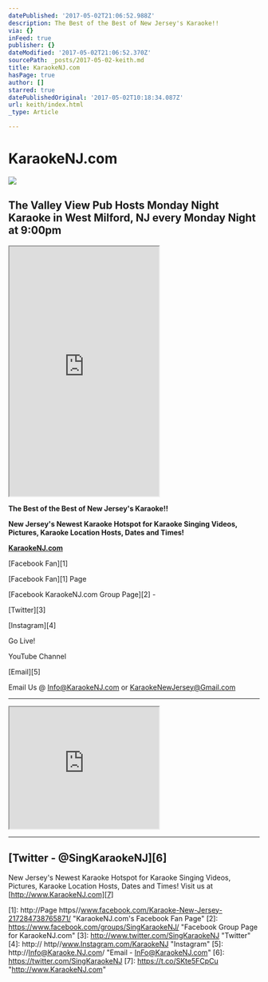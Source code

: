 ```yaml
---
datePublished: '2017-05-02T21:06:52.988Z'
description: The Best of the Best of New Jersey's Karaoke!!
via: {}
inFeed: true
publisher: {}
dateModified: '2017-05-02T21:06:52.370Z'
sourcePath: _posts/2017-05-02-keith.md
title: KaraokeNJ.com
hasPage: true
author: []
starred: true
datePublishedOriginal: '2017-05-02T10:18:34.087Z'
url: keith/index.html
_type: Article

---
```

# KaraokeNJ.com

<article style=""><img src="https://s3-us-west-2.amazonaws.com/the-grid-img/p/7de6ba1b5de20de96d33da812628bb3d33802722.jpg" /><h1>The Valley View Pub Hosts Monday Night Karaoke in West Milford, NJ every Monday Night at 9:00pm</h1></article>

<iframe src="https://the-grid.github.io/ed-userhtml/?g=eJxVzEsKwkAMANB9TxGyb7MVmZkDKLjRC8QxbUf7I4mU3l5BF7p-8AJDHtgsoq_FXbT2MspQJkHoVdqIvftie6KvN3ke6Vym7sjK80NOB0yXVcQNrhv8QSBOECxrWRzYtimDaY5ItAzs7axj85uu5da9m-ZuCLlnNfGIT2_rHaZAnyZV1QtbCz7i" height="500" style=""></iframe>

**The Best of the Best of New Jersey's Karaoke!!**

**New Jersey's Newest Karaoke Hotspot for Karaoke Singing Videos, Pictures, Karaoke Location Hosts, Dates and Times!**

**[KaraokeNJ.com][0]**

[Facebook Fan][1]

[Facebook Fan][1] Page

[Facebook KaraokeNJ.com Group Page][2] -

[Twitter][3]

[Instagram][4]

Go Live!

YouTube Channel

[Email][5]

Email Us @ Info@KaraokeNJ.com or KaraokeNewJersey@Gmail.com

---

<iframe src="https://the-grid.github.io/ed-userhtml/?g=eJx1kE9LxDAQxe_7KYYcRME2dsvaVpOgF0HF9eDJ45ikTd3-M5mlu9_eLsVVQWEYmJnH-zFPvDW93nxse7KgGwxBMhprIusjGq0lBgYJowa7SjLbMSUGOA5gai9ZQ56pl7qrpoJH9NhvLEweDu68Naa2IBCct6VkjmgIV5xTrHu-e93d--rWPbdM_XMQHJXggzppDQZ3_eW-fphkLZzeHKjH3dkfnPmVg5r_0vJASNvA81WRpukqy5J86klxWTD1hHtYnsPyIslm_ndEaiGC9vVAgGHfaQheS8b50CCVvW_jn7yxNpWlEL8HBtqhD5Yk21IZ5VOIfLZRi09lgoFT" height="244" style=""></iframe>

---

## [Twitter - @SingKaraokeNJ][6]

New Jersey's Newest Karaoke Hotspot for Karaoke Singing Videos, Pictures, Karaoke Location Hosts, Dates and Times! Visit us at [http://www.KaraokeNJ.com][7]

[0]: http://www.KaraokeNJ.com/ "KaraokeNJ Home Page"
[1]: http://Page https//www.facebook.com/Karaoke-New-Jersey-217284738765871/ "KaraokeNJ.com's Facebook Fan Page"
[2]: https://www.facebook.com/groups/SingKaraokeNJ/ "Facebook Group Page for KaraokeNJ.com"
[3]: http://www.twitter.com/SingKaraokeNJ "Twitter"
[4]: http:// http//www.Instagram.com/KaraokeNJ "Instagram"
[5]: http://Info@Karaoke.NJ.com/ "Email - InFo@KaraokeNJ.com"
[6]: https://twitter.com/SingKaraokeNJ
[7]: https://t.co/SKte5FCpCu "http://www.KaraokeNJ.com"